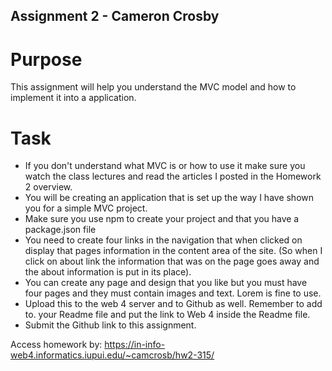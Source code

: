 ## Assignment 2 - Cameron Crosby

# Purpose

This assignment will help you understand the MVC model and how to implement it into a application. 

# Task

- If you don't understand what MVC is or how to use it make sure you watch the class lectures and read the articles I posted in the Homework 2 overview. 
- You will be creating an application that is set up the way I have shown you for a simple MVC project. 
- Make sure you use npm to create your project and that you have a package.json file
- You need to create four links in the navigation that when clicked on display that pages information in the content area of the site. (So when I click on about link the information that was on the page goes away and the about information is put in its place).
- You can create any page and design that you like but you must have four pages and they must contain images and text. Lorem is fine to use. 
- Upload this to the web 4 server and to Github as well. Remember to add to. your Readme file and put the link to Web 4 inside the Readme file. 
- Submit the Github link to this assignment. 

Access homework by:
https://in-info-web4.informatics.iupui.edu/~camcrosb/hw2-315/

